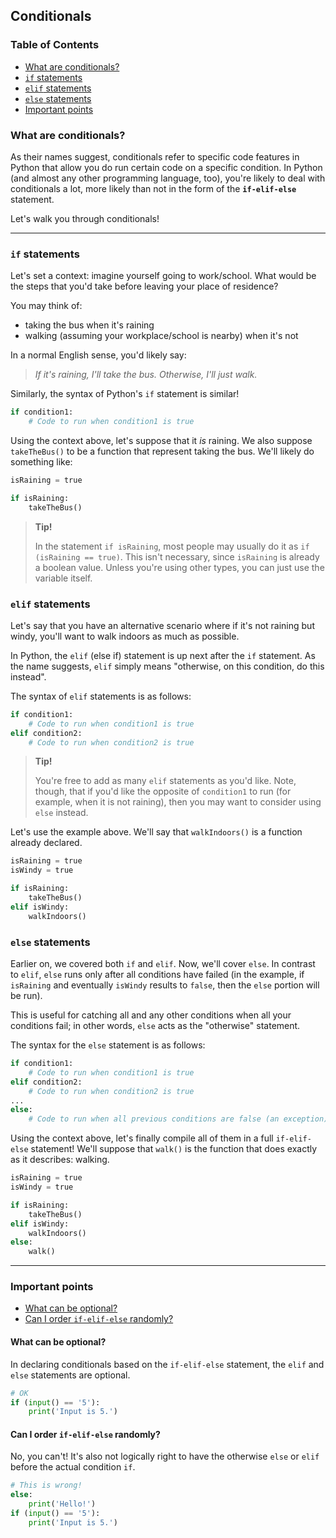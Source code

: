 ## Conditionals

### Table of Contents

- [What are conditionals?](#what-are-conditionals)
- [`if` statements](#if-statements)
- [`elif` statements](#elif-statements)
- [`else` statements](#else-statements)
- [Important points](#important-points)

### What are conditionals?

As their names suggest, conditionals refer to specific code features in Python that allow you do run certain code on a specific condition. In Python (and almost any other programming language, too), you're likely to deal with conditionals a lot, more likely than not in the form of the **`if-elif-else`** statement.

Let's walk you through conditionals!

---

### `if` statements

Let's set a context: imagine yourself going to work/school. What would be the steps that you'd take before leaving your place of residence?

You may think of:

- taking the bus when it's raining
- walking (assuming your workplace/school is nearby) when it's not

In a normal English sense, you'd likely say:

> *If it's raining, I'll take the bus. Otherwise, I'll just walk.*

Similarly, the syntax of Python's `if` statement is similar!

```python
if condition1:
    # Code to run when condition1 is true
```

Using the context above, let's suppose that it *is* raining. We also suppose `takeTheBus()` to be a function that represent taking the bus. We'll likely do something like:

```python
isRaining = true

if isRaining:
    takeTheBus()
```

> **Tip!**
>
> In the statement `if isRaining`, most people may usually do it as `if (isRaining == true)`. This isn't necessary, since `isRaining` is already a boolean value. Unless you're using other types, you can just use the variable itself.

### `elif` statements

Let's say that you have an alternative scenario where if it's not raining but windy, you'll want to walk indoors as much as possible.

In Python, the `elif` (else if) statement is up next after the `if` statement. As the name suggests, `elif` simply means "otherwise, on this condition, do this instead". 

The syntax of `elif` statements is as follows:

```python
if condition1:
    # Code to run when condition1 is true
elif condition2:
    # Code to run when condition2 is true
```

> **Tip!**
>
> You're free to add as many `elif` statements as you'd like. Note, though, that if you'd like the opposite of `condition1` to run (for example, when it is not raining), then you may want to consider using `else` instead.

Let's use the example above. We'll say that `walkIndoors()` is a function already declared.

```python
isRaining = true
isWindy = true

if isRaining:
    takeTheBus()
elif isWindy:
    walkIndoors()
```

### `else` statements

Earlier on, we covered both `if` and `elif`. Now, we'll cover `else`. In contrast to `elif`, `else` runs only after all conditions have failed (in the example, if `isRaining` and eventually `isWindy` results to `false`, then the `else` portion will be run). 

This is useful for catching all and any other conditions when all your conditions fail; in other words, `else` acts as the "otherwise" statement.

The syntax for the `else` statement is as follows:

```python
if condition1:
    # Code to run when condition1 is true
elif condition2:
    # Code to run when condition2 is true
...
else:
    # Code to run when all previous conditions are false (an exception)
```

Using the context above, let's finally compile all of them in a full `if-elif-else` statement! We'll suppose that `walk()` is the function that does exactly as it describes: walking.

```python
isRaining = true
isWindy = true

if isRaining:
    takeTheBus()
elif isWindy:
    walkIndoors()
else:
    walk()
```

---

### Important points

- [What can be optional?](#what-can-be-optional)
- [Can I order `if-elif-else` randomly?](#can-i-order-if-elif-else-randomly)

#### What can be optional?

In declaring conditionals based on the `if-elif-else` statement, the `elif` and `else` statements are optional.

```python
# OK
if (input() == '5'):
    print('Input is 5.')
```

#### Can I order `if-elif-else` randomly?

No, you can't! It's also not logically right to have the otherwise `else` or `elif` before the actual condition `if`.

```python
# This is wrong!
else:
    print('Hello!')
if (input() == '5'):
    print('Input is 5.')
```
